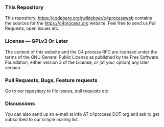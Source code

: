 ### This Repository

This repository, https://codeberg.org/jwildeboer/c4processweb contains the sources for the https://c4process.org website. Feel free to send us Pull Requests, open issues etc.

### License &mdash; GPLv3 Or Later

The content of this website and the C4 process RFC are licensed under the terms of the GNU General Public License as published by the Free Software Foundation; either version 3 of the License, or (at your option) any later version.

### Pull Requests, Bugs, Feature requests

Go to our [repository](https://codeberg.org/jwildeboer/c4processweb) to file issues, pull requests etc.

### Discussions

You can also send us an e-mail at info AT c4process DOT org and ask to get subscribed to our simple mailing list.
